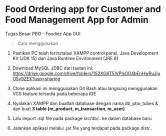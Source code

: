 # Food Ordering app for Customer and Food Management App for Admin
Tugas Besar PBO - Foodiez App GUI

> Cara menggunakan
1. Pastikan PC telah terinstalasi XAMPP control panel, Java Development Kit (JDK 15) dan Java Runtime Environment (JRE 8)

2. Download MySQL JDBC dari tautan ini: [https://drive.google.com/drive/folders/1S2XG8T5IVPIx0G4bEnHwRuJjuO5y9ZEX?usp=sharing ](https://drive.google.com/drive/folders/1ETJ-7r3ioU2xC3qmupF8Pe1L4vnRGpJ0?usp=sharing)

3. Clone aplikasi ini menggunakan Git Bash atau langsung menggunakan VCS feature tersedia pada beberapa IDE 

4. Nyalakan XAMPP dan buatlah database dengan nama db_pbo_tubes & dan buat **3 table (m_product, m_transaction, m_user)**

5. Lalu import .sql file pada package src/db/.. ke dalam database baru

6. Jalankan aplikasi melalui .jar file yang terdapat pada package dist/..
